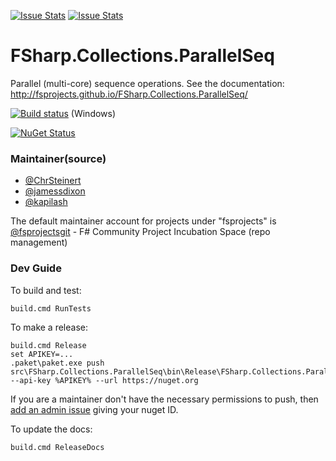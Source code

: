 [![Issue Stats](http://issuestats.com/github/fsprojects/FSharp.Collections.ParallelSeq/badge/issue)](http://issuestats.com/github/fsprojects/FSharp.Collections.ParallelSeq)
[![Issue Stats](http://issuestats.com/github/fsprojects/FSharp.Collections.ParallelSeq/badge/pr)](http://issuestats.com/github/fsprojects/FSharp.Collections.ParallelSeq)

FSharp.Collections.ParallelSeq
==============================

Parallel (multi-core) sequence operations. See the documentation: http://fsprojects.github.io/FSharp.Collections.ParallelSeq/

[![Build status](https://ci.appveyor.com/api/projects/status/7uaow0us61r19ox7/branch/master?svg=true)](https://ci.appveyor.com/project/fsprojectsgit/fsharp-collections-parallelseq/branch/master) (Windows)


[![NuGet Status](https://buildstats.info/nuget/FSharp.Collections.ParallelSeq)](https://www.nuget.org/packages/FSharp.Collections.ParallelSeq/)

### Maintainer(source)

- [@ChrSteinert](https://github.com/ChrSteinert)
- [@jamessdixon](https://github.com/jamessdixon)
- [@kapilash](https://github.com/kapilash)

The default maintainer account for projects under "fsprojects" is [@fsprojectsgit](https://github.com/fsprojectsgit) - F# Community Project Incubation Space (repo management)

### Dev Guide

To build and test:

    build.cmd RunTests
   
To make a release:

    build.cmd Release 
    set APIKEY=...
    .paket\paket.exe push src\FSharp.Collections.ParallelSeq\bin\Release\FSharp.Collections.ParallelSeq.1.1.2.nupkg --api-key %APIKEY% --url https://nuget.org
    
If you are a maintainer don't have the necessary permissions to push, then [add an admin issue](https://github.com/fsprojects/FsProjectsAdmin/issues) giving your nuget ID.

To update the docs:

    build.cmd ReleaseDocs
